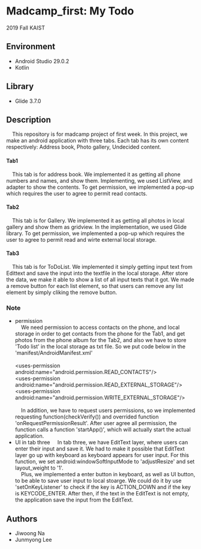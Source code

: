 # Madcamp_first: My Todo
2019 Fall KAIST  

## Environment
- Android Studio 29.0.2
- Kotlin

## Library
- Glide 3.7.0

## Description  
&nbsp;&nbsp;&nbsp;&nbsp;This repository is for madcamp project of first week. In this project, we make an android application with three tabs. Each tab has its own content respectively: Address book, Photo gallery, Undecided content.  

  
#### Tab1
&nbsp;&nbsp;&nbsp;&nbsp;This tab is for address book. We implemented it as getting all phone numbers and names, and show them. Implementing, we used ListView, and adapter to show the contents. To get permission, we implemented a pop-up which requires the user to
agree to permit read contacts.  
  
    
#### Tab2
&nbsp;&nbsp;&nbsp;&nbsp;This tab is for Gallery. We implemented it as getting all photos in local gallery and show them as gridview. In the implementation, we used Glide library. To get permission, we implemented a pop-up which requires the user to agree to permit read and wirte external local storage. 
  
  
#### Tab3
&nbsp;&nbsp;&nbsp;&nbsp;This tab is for ToDoList. We implemented it simply getting input text from Edittext and save the input into the textfile in the local storage. After store the data, we make it able to show a list of all input texts that it got. We made a remove button for each list element, so that users can remove any list element by simply cliking the remove button.
  
### Note
- permission  
&nbsp;&nbsp;&nbsp;&nbsp;We need permission to access contacts on the phone, and local storage in order to get contacts from the phone for the Tab1, and get photos from the phone album for the Tab2, and also we have to store 'Todo list' in the local storage as txt file. So we put code below in the 'manifest/AndroidManifest.xml'   <br><br>\<uses-permission android:name="android.permission.READ_CONTACTS"/><br>\<uses-permission android:name="android.permission.READ_EXTERNAL_STORAGE"/><br>\<uses-permission android:name="android.permission.WRITE_EXTERNAL_STORAGE"/><br><br>&nbsp;&nbsp;&nbsp;&nbsp;In addition, we have to request users permissions, so we implemented requesting function(checkVerify()) and overrided function 'onRequestPermissionResult'. After user agree all permission, the function calls a function 'startApp()', which will actually start the actual application.  
- UI in tab three
&nbsp;&nbsp;&nbsp;&nbsp;In tab three, we have EditText layer, where users can enter their input and save it. We had to make it possible that EditText layer go up with keyboard as keyboard appears for user input. For this function, we set android:windowSoftInputMode to 'adjustResize' and set layout_weight to '1'. <br>&nbsp;&nbsp;&nbsp;&nbsp;Plus, we implemented a enter button in keyboard, as well as UI button, to be able to save user input to local stoarge. We could do it by use 'setOnKeyListener' to check if the key is ACTION_DOWN and if the key is KEYCODE_ENTER. After then, if the text in the EditText is not empty, the application save the input from the EditText.
    
    
## Authors
- Jiwoong Na
- Junmyong Lee
